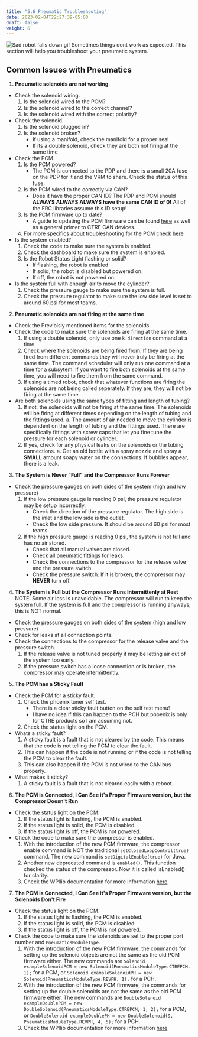 ```yaml
---
title: "5.6 Pneumatic Troubleshooting"
date: 2023-02-04T22:27:39-05:00
draft: false
weight: 6
---
```


![Sad robot falls down gif](https://i.gifer.com/Vp4d.gif)
Sometimes things dont work as expected. This section will help you troubleshoot your pneumatic system.

## Common Issues with Pneumatics

1. **Pneumatic solenoids are not working**  
- Check the solenoid wiring.  
    1. Is the solenoid wired to the PCM?  
    2. Is the solenoid wired to the correct channel?  
    3. Is the solenoid wired with the correct polarity?  
- Check the solenoid.  
    1. Is the solenoid plugged in?  
    2. Is the solenoid broken?
        - If using a manifold, check the manifold for a proper seal
        - If its a double solenoid, check they are both not firing at the same time
- Check the PCM.  
    1. Is the PCM powered?  
        - The PCM is connected to the PDP and there is a small 20A fuse on the PDP for it and the VRM to share. Check the status of this fuse.
    2. Is the PCM wired to the correctly via CAN?
        - Does it have the proper CAN ID? The PDP and PCM should **ALWAYS ALWAYS ALWAYS have the same CAN ID of 0!** All of the FRC libraries assume this ID setup!
    3. Is the PCM firmware up to date?
        - A guide to updating the PCM firmware can be found [here](https://v5.docs.ctr-electronics.com/en/stable/ch02_PrimerCAN.html) as well as a general primer to CTRE CAN devices.
    4. For more specifics about troubleshooting for the PCM check [here](https://v5.docs.ctr-electronics.com/en/stable/ch09_BringUpPCM.html)
- Is the system enabled?  
    1. Check the code to make sure the system is enabled.  
    2. Check the dashboard to make sure the system is enabled.
    3. Is the Robot Status Light flashing or solid?
        - If flashing, the robot is enabled
        - If solid, the robot is disabled but powered on.
        - If off, the robot is not powered on.
- Is the system full with enough air to move the cylinder?  
    1. Check the pressure gauge to make sure the system is full.  
    2. Check the pressure regulator to make sure the low side level is set to around 60 psi for most teams.

2. **Pneumatic solenoids are not firing at the same time**
- Check the Previoisly mentioned items for the solenoids.
- Check the code to make sure the solenoids are firing at the same time.
    1. If using a double solenoid, only use one `k.direction` command at a time.
    2. Check where the solenoids are being fired from. If they are being fired from different commands they will never truly be firing at the same time. The command scheduler will only run one command at a time for a subsytem. If you want to fire both solenoids at the same time, you will need to fire them from the same command.
    3. If using a timed robot, check that whatever functions are firing the solenoids are not being called seperately. If they are, they will not be firing at the same time.
- Are both solenoids using the same types of fitting and length of tubing?
    1. If not, the solenoids will not be firing at the same time. The solenoids will be firing at different times depending on the length of tubing and the fittings used.
        a. The amount of air needed to move the cylinder is dependent on the length of tubing and the fittings used. There are specifically fittings with screw caps that let you fine tune the pressure for each solenoid or cylinder.
    2. If yes, check for any physical leaks on the solenoids or the tubing connections.
        a. Get an old bottle with a spray nozzle and spray a **SMALL** amount soapy water on the connections. If bubbles appear, there is a leak.

3. **The System is Never "Full" and the Compressor Runs Forever**
- Check the pressure gauges on both sides of the system (high and low pressure)
    1. If the low pressure gauge is reading 0 psi, the pressure regulator may be setup incorrectly.
        - Check the direction of the pressure regulator. The high side is the inlet and the low side is the outlet.
        - Check the low side pressure. It should be around 60 psi for most teams.
    2. If the high pressure gauge is reading 0 psi, the system is not full and has no air stored.
        - Check that all manual valves are closed.
        - Check all pneumatic fittings for leaks.
        - Check the connections to the compressor for the release valve and the pressure switch.
        - Check the pressure switch. If it is broken, the compressor may **NEVER** turn off.

4. **The System is Full but the Compressor Runs Intermittenly at Rest**
NOTE: Some air loss is unavoidable. The compressor will run to keep the system full. If the system is full and the compressor is running anyways, this is NOT normal.
- Check the pressure gauges on both sides of the system (high and low pressure)
- Check for leaks at all connection points.
- Check the connections to the compressor for the release valve and the pressure switch.
    1. If the release valve is not tuned properly it may be letting air out of the system too early.
    2. If the pressure switch has a loose connection or is broken, the compressor may operate intermittently.

5. **The PCM has a Sticky Fault**
- Check the PCM for a sticky fault.
    1. Check the phoenix tuner self test.
        - There is a clear sticky fault button on the self test menu!
        - I have no idea if this can happen to the PCH but phoenix is only for CTRE products so I am assuming not.
    2. Check the status light on the PCM.
- Whats a sticky fault?
    1. A sticky fault is a fault that is not cleared by the code. This means that the code is not telling the PCM to clear the fault.
    2. This can happen if the code is not running or if the code is not telling the PCM to clear the fault.
    3. This can also happen if the PCM is not wired to the CAN bus properly.
- What makes it sticky?
    1. A sticky fault is a fault that is not cleared easily with a reboot.

6. **The PCM is Connected, I Can See it's Proper Firmware version, but the Compressor Doesn't Run**
- Check the status light on the PCM.
    1. If the status light is flashing, the PCM is enabled.
    2. If the status light is solid, the PCM is disabled.
    3. If the status light is off, the PCM is not powered.
- Check the code to make sure the compressor is enabled.
    1. With the introduction of the new PCM firmware, the compressor enable command is NOT the traditional `setClosedLoopControl(true)` command. The new command is `setDigitalEnable(true)` for Java.
    2. Another new deprecated command is `enabled()`. This function checked the status of the compressor. Now it is called isEnabled() for clarity.
    3. Check the WPIlib documentation for more information [here](https://docs.wpilib.org/en/stable/docs/software/hardware-apis/pneumatics/pneumatics.html)

7. **The PCM is Connected, I Can See it's Proper Firmware version, but the Solenoids Don't Fire**
- Check the status light on the PCM.
    1. If the status light is flashing, the PCM is enabled.
    2. If the status light is solid, the PCM is disabled.
    3. If the status light is off, the PCM is not powered.
- Check the code to make sure the solenoids are set to the proper port number and `PneumaticsModuleType`.
    1. With the introduction of the new PCM firmware, the commands for setting up the solenoid objects are not the same as the old PCM firmware either. The new commands are `Solenoid exampleSolenoidPCM = new Solenoid(PneumaticsModuleType.CTREPCM, 1);` for a PCM, or `Solenoid exampleSolenoidPH = new Solenoid(PneumaticsModuleType.REVPH, 1);` for a PCH.
    2. With the introduction of the new PCM firmware, the commands for setting up the double solenoids are not the same as the old PCM firmware either. The new commands are `DoubleSolenoid exampleDoublePCM = new DoubleSolenoid(PneumaticsModuleType.CTREPCM, 1, 2);` for a PCM, or `DoubleSolenoid exampleDoublePH = new DoubleSolenoid(9, PneumaticsModuleType.REVPH, 4, 5);` for a PCH.
    3. Check the WPIlib documentation for more information [here](https://docs.wpilib.org/en/stable/docs/software/hardware-apis/pneumatics/pneumatics.html)

